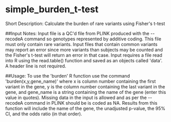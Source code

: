 # simple_burden_t-test
Short Description: Calculate the burden of rare variants using Fisher's t-test


##Input Notes:
Input file is a QC'd file from PLINK produced with the --recodeA command so genotypes represented by additive coding.  This file must only contain rare variants.  Input files that contain common variants may report an error since more variants than subjects may be counted and the Fisher's t-test will return an error in that case.  Input requires a file read into R using the read.table() function and saved as an objects called 'data'.  A header line is not required.  

##Usage:
To use the 'burden' R function use the command 'burden(x,y,gene_name)' where x is column number containing the first variant in the gene, y is the column number containing the last variant in the gene, and gene_name is a string containing the name of the gene (enter this value in quotes).  Missing data in the input is allowed and as per the --recodeA command in PLINK should be is coded as NA.  Results from this function will include the name of the gene, the unadjusted p-value, the 95% CI, and the odds ratio (in that order).
